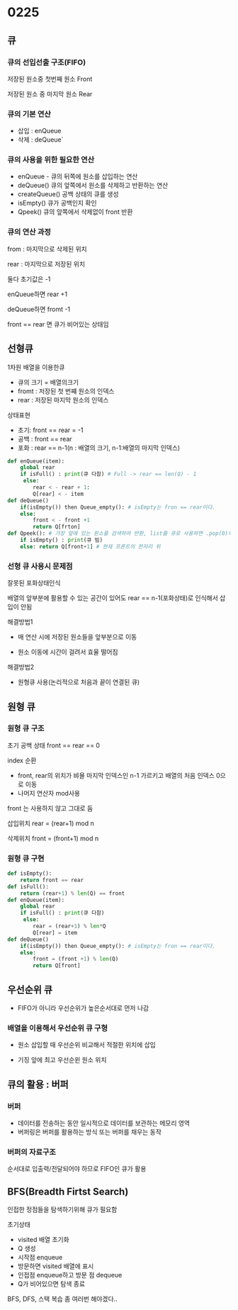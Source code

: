 # 0225

## 큐

### 큐의 선입선출 구조(FIFO)

저장된 원소중 첫번째 원소 Front

저장된 원소 중 마지막 원소 Rear

### 큐의 기본 연산 

- 삽입 : enQueue
- 삭제 : deQueue`

### 큐의 사용을 위한 필요한 연산

- enQueue - 큐의 뒤쪽에 원소를 삽입하는 연산
- deQueue() 큐의 앞쪽에서 원소를 삭제하고 반환하는 연산
- createQueue() 공백 상태의 큐를 생성
- isEmpty() 큐가 공백인지 확인
- Qpeek() 큐의 앞쪽에서 삭제없이 front 반환

### 큐의 연산 과정

from : 마지막으로 삭제된 위치

rear : 마지막으로 저장된 위치

둘다 초기값은  -1

enQueue하면 rear +1

deQueue하면 fromt -1

front == rear 면 큐가 비어있는 상태임

## 선형큐

1차원 배열을 이용한큐

- 큐의 크기 = 배열의크기
- fromt : 저장된 첫 번쨰 원소의 인덱스
- rear : 저장된 마지막 원소의 인덱스

상태표현

- 초기: front == rear = -1
- 공백 : front == rear
- 포화 : rear == n-1(n : 배열의 크기, n-1:배열의 마지막 인덱스)

```python
def enQueue(item):
    global rear
    if isFull() : print(큐 다참) # Full -> rear == len(Q) - 1
     else:
        rear < - rear + 1:
        Q[rear] < - item
def deQueue()
	if(isEmpty()) then Queue_empty(): # isEmpty는 fron == rear이다.
    else:
        front < - front +1
        return Q[frton]
def Qpeek(): # 가장 앞에 있는 원소를 검색하여 반환, list를 큐로 사용하면 .pop(0)하면 됨
    if isEmpty() : print(큐 빔)
    else: return Q[front+1] # 현재 프론트의 한자리 위
```

### 선형 큐 사용시 문제점

잘못된 포화상태인식

배열의 앞부분에 활용할 수 있는 공간이 있어도 rear == n-1(포화상태)로 인식해서 삽입이 안됨

해결방법1

- 매 연산 시에 저장된 원소들을 앞부분으로 이동

- 원소 이동에 시간이 걸려서 효율 떨어짐

해결방법2

- 원형큐 사용(논리적으로 처음과 끝이 연결된 큐)

## 원형 큐

### 원형 큐 구조

초기 공백 상태 front == rear == 0

index 순환

- front, rear의 위치가 뱌욜 마지막 인덱스인 n-1 가르키고 배열의 처음 인덱스 0으로 이동
- 나머지 연산자 mod사용

front 는 사용하지 않고 그대로 둠

삽입위치 rear = (rear+1) mod n

삭제위치 front = (front+1) mod n

### 원형 큐 구현

```python
def isEmpty():
    return front == rear
def isFull():
    return (rear+1) % len(Q) == front
def enQueue(item):
    global rear
    if isFull() : print(큐 다참) 
     else:
        rear = (rear+1) % len*Q
        Q[rear] = item
def deQueue()
	if(isEmpty()) then Queue_empty(): # isEmpty는 fron == rear이다.
    else:
        front = (front +1) % len(Q)
        return Q[front]
```

## 우선순위 큐

- FIFO가 아니라 우선순위가 높은순서대로 먼저 나감

### 배열을 이용해서 우선순위 큐 구형

- 원소 삽입할 때 우선순위 비교해서 적절한 위치에 삽입

- 기징 앞에 최고 우선순윈 원소 위치

## 큐의 활용 : 버퍼

### 버퍼

- 데이터를 전송하는 동안 일시적으로 데이터를 보관하는 메모리 영역
- 버퍼링은 버퍼를 활용하는 방식 또는 버퍼를 채우는 동작

### 버퍼의 자료구조

순서대로 입출력/전달되어야 하므로 FIFO인 큐가 활용

## BFS(Breadth Firtst Search)

인접한 정점들을 탐색하기위해 큐가 필요함

초기상태

- visited 배열 초기화
- Q 생성
- 시작점 enqueue
- 방문하면 visited 배열에 표시
- 인접점 enqueue하고 방문 점 dequeue
- Q가 비어있으면 탐색 종료

BFS, DFS, 스택 복습 좀 여러번 해야겠다..

